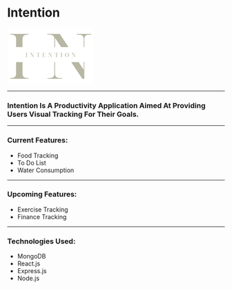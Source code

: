 # Intention

![Alt text](/client/public/images/intentionReadMe.png?raw=true "Title")

---

### Intention Is A Productivity Application Aimed At Providing Users Visual Tracking For Their Goals.

---

### Current Features:

- Food Tracking
- To Do List
- Water Consumption

---

### Upcoming Features:

- Exercise Tracking
- Finance Tracking

---

### Technologies Used:

- MongoDB
- React.js
- Express.js
- Node.js
